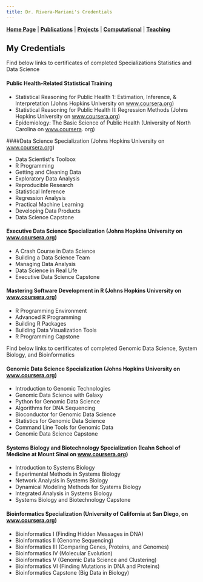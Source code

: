 ```yaml
---
title: Dr. Rivera-Mariani's Credentials
---
```


[**Home Page**](http://www.friveram.com/) | [**Publications**](http://www.friveram.com/publications) | [**Projects**](http://www.friveram.comt/projects) | [**Computational**](http://www.friveram.com/compbio) | [**Teaching**](http://www.friveram.com/teaching) 

## My Credentials

Find below links to certificates of completed Specializations Statistics and Data Science

#### Public Health-Related Statistical Training
 + Statistical Reasoning for Public Health 1:  Estimation, Inference, & Interpretation (Johns Hopkins University on www.coursera.org)
 + Statistical Reasoning for Public Health II: Regression Methods (Johns Hopkins University on www.coursera.org)
 + Epidemiology: The Basic Science of Public Health (University of North Carolina on www.coursera. org)

####Data Science Specialization (Johns Hopkins University on www.coursera.org)
 + Data Scientist's Toolbox
 + R Programming
 + Getting and Cleaning Data
 + Exploratory Data Analysis
 + Reproducible Research
 + Statistical Inference
 + Regression Analysis
 + Practical Machine Learning
 + Developing Data Products
 + Data Science Capstone

#### Executive Data Science Specialization (Johns Hopkins University on www.coursera.org)
 + A Crash Course in Data Science
 + Building a Data Science Team
 + Managing Data Analysis
 + Data Science in Real Life
 + Executive Data Science Capstone

#### Mastering Software Development in R (Johns Hopkins University on www.coursera.org)
 + R Programming Environment
 + Advanced R Programming
 + Building R Packages
 + Building Data Visualization Tools
 + R Programming Capstone
 

Find below links to certificates of completed Genomic Data Science, System Biology, and Bioinformatics

#### Genomic Data Science Specialization (Johns Hopkins University on www.coursera.org)
 + Introduction to Genomic Technologies
 + Genomic Data Science with Galaxy
 + Python for Genomic Data Science
 + Algorithms for DNA Sequencing
 + Bioconductor for Genomic Data Science
 + Statistics for Genomic Data Science
 + Command Line Tools for Genomic Data 
 + Genomic Data Science Capstone

#### Systems Biology and Biotechnology Specialization (Icahn School of Medicine at Mount Sinai on www.coursera.org)
 + Introduction to Systems Biology
 + Experimental Methods in Systems Biology
 + Network Analysis in Systems Biology
 + Dynamical Modeling Methods for Systems Biology 
 + Integrated Analysis in Systems Biology
 + Systems Biology and Biotechnology Capstone 

#### Bioinformatics Specialization (University of California at San Diego, on www.coursera.org)
 + Bioinformatics I (Finding Hidden Messages in DNA)
 + Bioinformatics II (Genome Sequencing)
 + Bioinformatics III (Comparing Genes, Proteins, and Genomes)
 + Bioinformatics IV (Molecular Evolution)
 + Bioinformatics V (Genomic Data Science and Clustering)
 + Bioinformatics VI (Finding Mutations in DNA and Proteins)
 + Bioinformatics Capstone (Big Data in Biology)